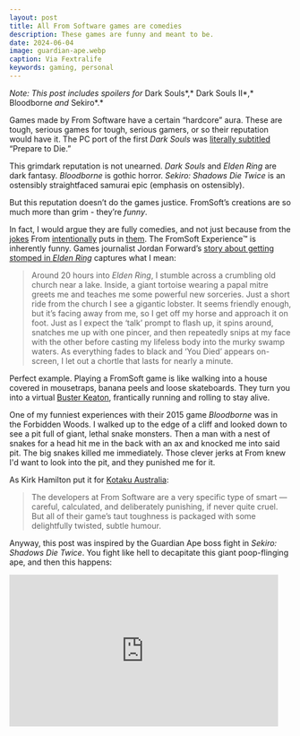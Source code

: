 ```yaml
---
layout: post
title: All From Software games are comedies
description: These games are funny and meant to be.
date: 2024-06-04
image: guardian-ape.webp
caption: Via Fextralife
keywords: gaming, personal
---
```


*Note: This post includes spoilers for* Dark Souls*,* Dark Souls II*,* Bloodborne *and* Sekiro*.*

Games made by From Software have a certain “hardcore” aura. These are tough, serious games for tough, serious gamers, or so their reputation would have it. The PC port of the first *Dark Souls* was [literally subtitled](https://store.steampowered.com/app/211420/DARK_SOULS_Prepare_To_Die_Edition/) “Prepare to Die.” 

This grimdark reputation is not unearned. *Dark Souls* and *Elden Ring* are dark fantasy. *Bloodborne* is gothic horror. *Sekiro: Shadows Die Twice* is an ostensibly straightfaced samurai epic (emphasis on ostensibly). 

But this reputation doesn’t do the games justice. FromSoft’s creations are so much more than grim - they’re *funny*. 

In fact, I would argue they are fully comedies, and not just because from the [jokes](https://www.youtube.com/watch?v=HPjJCVylFBo) From [intentionally](https://web.archive.org/web/20140412071342/https://www.kotaku.com.au/2014/04/dark-souls-iis-best-early-joke/) puts in [them](https://giphy.com/embed/lNRbem6CEQsz8x64cS). The FromSoft Experience™️ is inherently funny. Games journalist Jordan Forward’s [story about getting stomped in *Elden Ring*](https://www.pcgamesn.com/elden-ring/funny-game) captures what I mean:

> Around 20 hours into *Elden Ring*, I stumble across a crumbling old church near a lake. Inside, a giant tortoise wearing a papal mitre greets me and teaches me some powerful new sorceries. Just a short ride from the church I see a gigantic lobster. It seems friendly enough, but it’s facing away from me, so I get off my horse and approach it on foot. Just as I expect the ‘talk’ prompt to flash up, it spins around, snatches me up with one pincer, and then repeatedly snips at my face with the other before casting my lifeless body into the murky swamp waters. As everything fades to black and ‘You Died’ appears on-screen, I let out a chortle that lasts for nearly a minute.

Perfect example. Playing a FromSoft game is like walking into a house covered in mousetraps, banana peels and loose skateboards. They turn you into a virtual [Buster Keaton](https://en.wikipedia.org/wiki/Buster_Keaton), frantically running and rolling to stay alive. 

One of my funniest experiences with their 2015 game *Bloodborne* was in the Forbidden Woods. I walked up to the edge of a cliff and looked down to see a pit full of giant, lethal snake monsters. Then a man with a nest of snakes for a head hit me in the back with an ax and knocked me into said pit. The big snakes killed me immediately. Those clever jerks at From knew I'd want to look into the pit, and they punished me for it.

As Kirk Hamilton put it for [Kotaku Australia](https://web.archive.org/web/20140412071342/https://www.kotaku.com.au/2014/04/dark-souls-iis-best-early-joke/):

> The developers at From Software are a very specific type of smart — careful, calculated, and deliberately punishing, if never quite cruel. But all of their game’s taut toughness is packaged with some delightfully twisted, subtle humour.

Anyway, this post was inspired by the Guardian Ape boss fight in *Sekiro: Shadows Die Twice*. You fight like hell to decapitate this giant poop-flinging ape, and then this happens:

<iframe src="https://giphy.com/embed/lNRbem6CEQsz8x64cS" width="480" height="271" style="" frameBorder="0" class="giphy-embed" allowFullScreen></iframe>